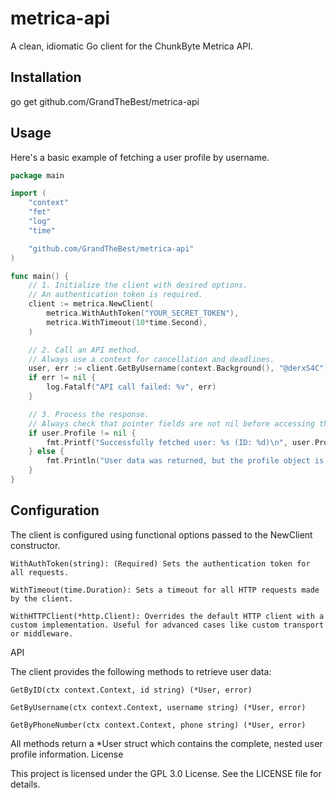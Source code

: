 # metrica-api

A clean, idiomatic Go client for the ChunkByte Metrica API.
## Installation

go get github.com/GrandTheBest/metrica-api

## Usage

Here's a basic example of fetching a user profile by username.

```go
package main

import (
	"context"
	"fmt"
	"log"
	"time"

	"github.com/GrandTheBest/metrica-api"
)

func main() {
	// 1. Initialize the client with desired options.
	// An authentication token is required.
	client := metrica.NewClient(
		metrica.WithAuthToken("YOUR_SECRET_TOKEN"),
		metrica.WithTimeout(10*time.Second),
	)

	// 2. Call an API method.
	// Always use a context for cancellation and deadlines.
	user, err := client.GetByUsername(context.Background(), "@derxS4C")
	if err != nil {
		log.Fatalf("API call failed: %v", err)
	}

	// 3. Process the response.
	// Always check that pointer fields are not nil before accessing them.
	if user.Profile != nil {
		fmt.Printf("Successfully fetched user: %s (ID: %d)\n", user.Profile.FirstName, user.Profile.ID)
	} else {
		fmt.Println("User data was returned, but the profile object is empty.")
	}
}
```

## Configuration

The client is configured using functional options passed to the NewClient constructor.

    WithAuthToken(string): (Required) Sets the authentication token for all requests.

    WithTimeout(time.Duration): Sets a timeout for all HTTP requests made by the client.

    WithHTTPClient(*http.Client): Overrides the default HTTP client with a custom implementation. Useful for advanced cases like custom transport or middleware.

API

The client provides the following methods to retrieve user data:

    GetByID(ctx context.Context, id string) (*User, error)

    GetByUsername(ctx context.Context, username string) (*User, error)

    GetByPhoneNumber(ctx context.Context, phone string) (*User, error)

All methods return a *User struct which contains the complete, nested user profile information.
License

This project is licensed under the GPL 3.0 License. See the LICENSE file for details.